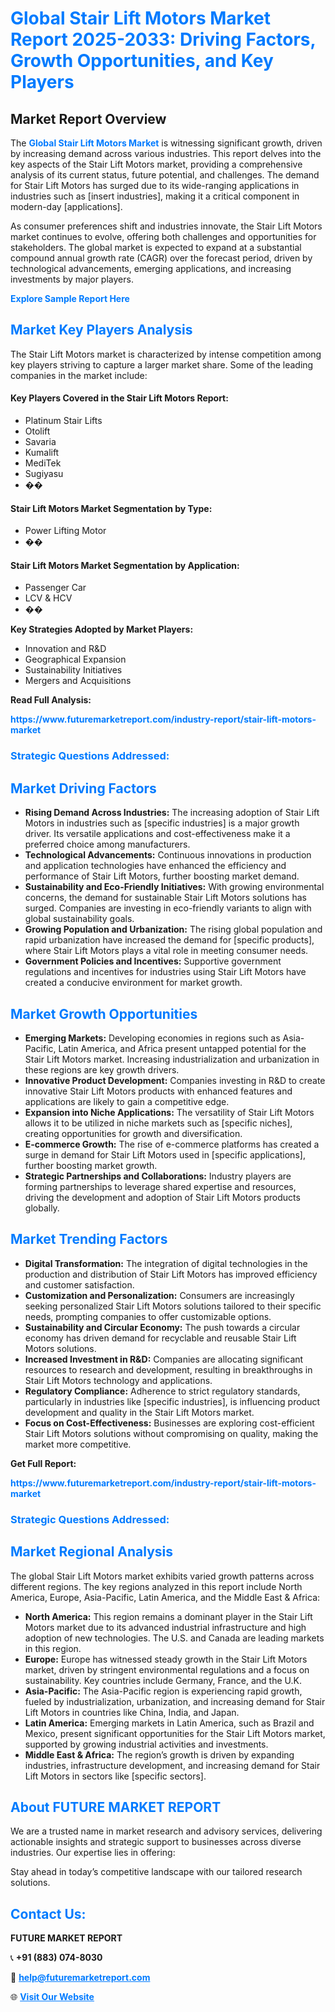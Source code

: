 <h1 style="color: #007BFF;">Global Stair Lift Motors Market Report 2025-2033: Driving Factors, Growth Opportunities, and Key Players</h1>

<section id="overview">
<h2>Market Report Overview</h2>
<p>The <a href="https://www.futuremarketreport.com/industry-report/stair-lift-motors-market" style="color: #007BFF; text-decoration: none;"><strong>Global Stair Lift Motors Market</strong></a> is witnessing significant growth, driven by increasing demand across various industries. This report delves into the key aspects of the Stair Lift Motors market, providing a comprehensive analysis of its current status, future potential, and challenges. The demand for Stair Lift Motors has surged due to its wide-ranging applications in industries such as [insert industries], making it a critical component in modern-day [applications].</p>
<p>As consumer preferences shift and industries innovate, the Stair Lift Motors market continues to evolve, offering both challenges and opportunities for stakeholders. The global market is expected to expand at a substantial compound annual growth rate (CAGR) over the forecast period, driven by technological advancements, emerging applications, and increasing investments by major players.</p>
</section>

<section id="overview">
<p><a href="https://www.futuremarketreport.com/request-sample/reportId=118335" style="color: #007BFF; text-decoration: none;"><strong>Explore Sample Report Here</strong></a></p>
</section>

<section id="key-players">
<h2 style="color: #007BFF;">Market Key Players Analysis</h2>
<p>The Stair Lift Motors market is characterized by intense competition among key players striving to capture a larger market share. Some of the leading companies in the market include:</p>
<h4>Key Players Covered in the Stair Lift Motors Report:</h4>
<ul><li>Platinum Stair Lifts</li><li>Otolift</li><li>Savaria</li><li>Kumalift</li><li>MediTek</li><li>Sugiyasu</li><li>��</li></ul>
<h4>Stair Lift Motors Market Segmentation by Type:</h4>
<ul><li>Power Lifting Motor</li><li>��</li></ul>

<h4>Stair Lift Motors Market Segmentation by Application:</h4>
<ul><li>Passenger Car</li><li>LCV &amp; HCV</li><li>��</li></ul>
<p><strong>Key Strategies Adopted by Market Players:</strong></p>
<ul>
<li>Innovation and R&D</li>
<li>Geographical Expansion</li>
<li>Sustainability Initiatives</li>
<li>Mergers and Acquisitions</li>
</ul>
</section>

<section>
<p><strong>Read Full Analysis: </strong></p><a href="https://www.futuremarketreport.com/industry-report/stair-lift-motors-market" style="color: #007BFF; text-decoration: none;"><strong>https://www.futuremarketreport.com/industry-report/stair-lift-motors-market</strong></a>
<h3 style="color: #007BFF;">Strategic Questions Addressed:</h3>
</section>

<section id="driving-factors">
<h2 style="color: #007BFF;">Market Driving Factors</h2>
<ul>
<li><strong>Rising Demand Across Industries:</strong> The increasing adoption of Stair Lift Motors in industries such as [specific industries] is a major growth driver. Its versatile applications and cost-effectiveness make it a preferred choice among manufacturers.</li>
<li><strong>Technological Advancements:</strong> Continuous innovations in production and application technologies have enhanced the efficiency and performance of Stair Lift Motors, further boosting market demand.</li>
<li><strong>Sustainability and Eco-Friendly Initiatives:</strong> With growing environmental concerns, the demand for sustainable Stair Lift Motors solutions has surged. Companies are investing in eco-friendly variants to align with global sustainability goals.</li>
<li><strong>Growing Population and Urbanization:</strong> The rising global population and rapid urbanization have increased the demand for [specific products], where Stair Lift Motors plays a vital role in meeting consumer needs.</li>
<li><strong>Government Policies and Incentives:</strong> Supportive government regulations and incentives for industries using Stair Lift Motors have created a conducive environment for market growth.</li>
</ul>
</section>

<section id="growth-opportunities">
<h2 style="color: #007BFF;">Market Growth Opportunities</h2>
<ul>
<li><strong>Emerging Markets:</strong> Developing economies in regions such as Asia-Pacific, Latin America, and Africa present untapped potential for the Stair Lift Motors market. Increasing industrialization and urbanization in these regions are key growth drivers.</li>
<li><strong>Innovative Product Development:</strong> Companies investing in R&D to create innovative Stair Lift Motors products with enhanced features and applications are likely to gain a competitive edge.</li>
<li><strong>Expansion into Niche Applications:</strong> The versatility of Stair Lift Motors allows it to be utilized in niche markets such as [specific niches], creating opportunities for growth and diversification.</li>
<li><strong>E-commerce Growth:</strong> The rise of e-commerce platforms has created a surge in demand for Stair Lift Motors used in [specific applications], further boosting market growth.</li>
<li><strong>Strategic Partnerships and Collaborations:</strong> Industry players are forming partnerships to leverage shared expertise and resources, driving the development and adoption of Stair Lift Motors products globally.</li>
</ul>
</section>

<section id="trending-factors">
<h2 style="color: #007BFF;">Market Trending Factors</h2>
<ul>
<li><strong>Digital Transformation:</strong> The integration of digital technologies in the production and distribution of Stair Lift Motors has improved efficiency and customer satisfaction.</li>
<li><strong>Customization and Personalization:</strong> Consumers are increasingly seeking personalized Stair Lift Motors solutions tailored to their specific needs, prompting companies to offer customizable options.</li>
<li><strong>Sustainability and Circular Economy:</strong> The push towards a circular economy has driven demand for recyclable and reusable Stair Lift Motors solutions.</li>
<li><strong>Increased Investment in R&D:</strong> Companies are allocating significant resources to research and development, resulting in breakthroughs in Stair Lift Motors technology and applications.</li>
<li><strong>Regulatory Compliance:</strong> Adherence to strict regulatory standards, particularly in industries like [specific industries], is influencing product development and quality in the Stair Lift Motors market.</li>
<li><strong>Focus on Cost-Effectiveness:</strong> Businesses are exploring cost-efficient Stair Lift Motors solutions without compromising on quality, making the market more competitive.</li>
</ul>
</section>

<section>
<p><strong>Get Full Report: </strong></p><a href="https://www.futuremarketreport.com/industry-report/stair-lift-motors-market" style="color: #007BFF; text-decoration: none;"><strong>https://www.futuremarketreport.com/industry-report/stair-lift-motors-market</strong></a>
<h3 style="color: #007BFF;">Strategic Questions Addressed:</h3>
</section>


<section id="regional-analysis">
<h2 style="color: #007BFF;">Market Regional Analysis</h2>
<p>The global Stair Lift Motors market exhibits varied growth patterns across different regions. The key regions analyzed in this report include North America, Europe, Asia-Pacific, Latin America, and the Middle East & Africa:</p>
<ul>
<li><strong>North America:</strong> This region remains a dominant player in the Stair Lift Motors market due to its advanced industrial infrastructure and high adoption of new technologies. The U.S. and Canada are leading markets in this region.</li>
<li><strong>Europe:</strong> Europe has witnessed steady growth in the Stair Lift Motors market, driven by stringent environmental regulations and a focus on sustainability. Key countries include Germany, France, and the U.K.</li>
<li><strong>Asia-Pacific:</strong> The Asia-Pacific region is experiencing rapid growth, fueled by industrialization, urbanization, and increasing demand for Stair Lift Motors in countries like China, India, and Japan.</li>
<li><strong>Latin America:</strong> Emerging markets in Latin America, such as Brazil and Mexico, present significant opportunities for the Stair Lift Motors market, supported by growing industrial activities and investments.</li>
<li><strong>Middle East & Africa:</strong> The region’s growth is driven by expanding industries, infrastructure development, and increasing demand for Stair Lift Motors in sectors like [specific sectors].</li>
</ul>
</section>

<footer>
<h2 style="color: #007BFF;">About FUTURE MARKET REPORT</h2>
<p>We are a trusted name in market research and advisory services, delivering actionable insights and strategic support to businesses across diverse industries. Our expertise lies in offering:</p>

<p>Stay ahead in today’s competitive landscape with our tailored research solutions.</p>

<h2 style="color: #007BFF;">Contact Us:</h2>
<p><strong>FUTURE MARKET REPORT</strong></p>
<p>📞 <strong>+91 (883) 074-8030</strong></p>
<p>📧 <strong><a href="mailto:help@futuremarketreport.com" style="color: #007BFF;">help@futuremarketreport.com</a></strong></p>
<p>🌐 <strong><a href="https://www.futuremarketreport.com/" style="color: #007BFF;">Visit Our Website</a></strong></p>
</footer>